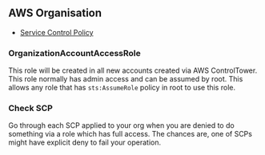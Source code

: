 ## AWS Organisation

- [Service Control Policy](https://aws.amazon.com/blogs/security/how-to-use-service-control-policies-to-set-permission-guardrails-across-accounts-in-your-aws-organization/)

### OrganizationAccountAccessRole

This role will be created in all new accounts created via AWS ControlTower. This role normally has admin access and can be assumed by root. This allows any role that has `sts:AssumeRole` policy in root to use this role.

### Check SCP

Go through each SCP applied to your org when you are denied to do something via a role which has full access. The chances are, one of SCPs might have explicit deny to fail your operation.
